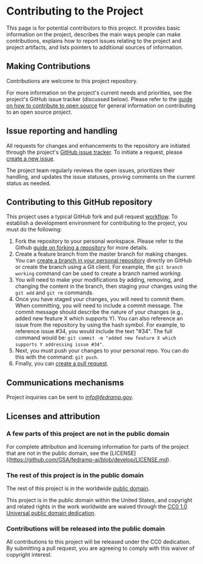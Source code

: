 # Contributing to the Project

This page is for potential contributors to this project. It provides basic information on the project, describes the main ways people can make contributions, explains how to report issues relating to the project and project artifacts, and lists pointers to additional sources of information.

## Making Contributions

Contributions are welcome to this project repository.

For more information on the project's current needs and priorities, see the project's GitHub issue tracker (discussed below). Please refer to the [guide on how to contribute to open source](https://opensource.guide/how-to-contribute/) for general information on contributing to an open source project.

## Issue reporting and handling

All requests for changes and enhancements to the repository are initiated through the project's [GitHub issue tracker](https://github.com/GSA/fedramp-ai/issues). To initiate a request, please [create a new issue](https://help.github.com/articles/creating-an-issue/).

The project team regularly reviews the open issues, prioritizes their handling, and updates the issue statuses, proving comments on the current status as needed.

## Contributing to this GitHub repository

This project uses a typical GitHub fork and pull request [workflow](https://guides.github.com/introduction/flow/). To establish a development environment for contributing to the project, you must do the following:

1. Fork the repository to your personal workspace. Please refer to the Github [guide on forking a repository](https://help.github.com/articles/fork-a-repo/) for more details.
1. Create a feature branch from the master branch for making changes. You can [create a branch in your personal repository](https://help.github.com/articles/creating-and-deleting-branches-within-your-repository/) directly on GitHub or create the branch using a Git client. For example, the ```git branch working``` command can be used to create a branch named *working*.
1. You will need to make your modifications by adding, removing, and changing the content in the branch, then staging your changes using the ```git add``` and ```git rm``` commands.
1. Once you have staged your changes, you will need to commit them. When committing, you will need to include a commit message. The commit message should describe the nature of your changes (e.g., added new feature X which supports Y). You can also reference an issue from the repository by using the hash symbol. For example, to reference issue #34, you would include the text "#34". The full command would be: ```git commit -m "added new feature X which supports Y addressing issue #34"```.
1. Next, you must push your changes to your personal repo. You can do this with the command: ```git push```.
1. Finally, you can [create a pull request](https://help.github.com/articles/creating-a-pull-request-from-a-fork/).

## Communications mechanisms

Project inquiries can be sent to [*info@fedramp.gov*](mailto:info@fedramp.gov).

## Licenses and attribution

### A few parts of this project are not in the public domain

For complete attribution and licensing information for parts of the project that are not in the public domain, see the [LICENSE]((https://github.com/GSA/fedramp-ai/blob/develop/LICENSE.md).

### The rest of this project is in the public domain

The rest of this project is in the worldwide [public domain](https://github.com/GSA/fedramp-ai/blob/develop/LICENSE.md#the-rest-of-this-project-is-in-the-worldwide-public-domain).

This project is in the public domain within the United States, and copyright and related rights in the work worldwide are waived through the [CC0 1.0 Universal public domain dedication](https://creativecommons.org/publicdomain/zero/1.0/).

### Contributions will be released into the public domain

All contributions to this project will be released under the CC0 dedication. By submitting a pull request, you are agreeing to comply with this waiver of copyright interest.
